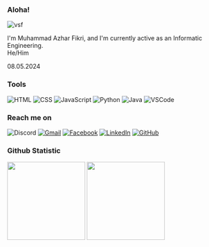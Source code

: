 ### Aloha!
![vsf](https://github.com/mazhrf/mazhrf/assets/152604270/235fbc21-5186-4ce1-9ed6-ed8f67d4893d)


I'm Muhammad Azhar Fikri, and I'm currently active as an Informatic Engineering.
<br>
He/Him

08.05.2024

### Tools
![HTML](https://img.shields.io/badge/-HTML-E34F26?style=flat-square&logo=html5&logoColor=white)
![CSS](https://img.shields.io/badge/-CSS-1572B6?style=flat-square&logo=css3&logoColor=white)
![JavaScript](https://img.shields.io/badge/-JavaScript-F7DF1E?style=flat-square&logo=javascript&logoColor=white)
![Python](https://img.shields.io/badge/-Python-3776AB?style=flat-square&logo=python&logoColor=white)
![Java](https://img.shields.io/badge/-Java-007396?style=flat-square&logo=java&logoColor=white)
![VSCode](https://img.shields.io/badge/-VSCode-007ACC?style=flat-square&logo=visual-studio-code&logoColor=white)

### Reach me on
![Discord](https://img.shields.io/badge/-axelyn.-7289DA?style=flat-square&logo=discord&logoColor=white)
[![Gmail](https://img.shields.io/badge/-muhammadazharfikri990@gmail.com-EA4335?style=flat-square&logo=gmail&logoColor=white)](https://mail.google.com/mail/u/0/#inbox)
[![Facebook](https://img.shields.io/badge/-Rynch-1877F2?style=flat-square&logo=facebook&logoColor=white)](https://www.facebook.com/muhammad.a.fikri.7965692?mibextid=ZbWKwL)
[![LinkedIn](https://img.shields.io/badge/-mazhrf-0077B5?style=flat-square&logo=linkedin&logoColor=white)](https://www.linkedin.com/in/mazhrf/)
[![GitHub](https://img.shields.io/badge/-mazhrf-181717?style=flat-square&logo=github&logoColor=white)](https://github.com/mazhrf)

### Github Statistic
<p align="left">
<img height="180em" src="https://github-readme-stats.vercel.app/api/top-langs/?username=mazhrf&theme=algolia&show_icons=true&hide_border=false&layout=compact"/>
<img height="180em" src="https://github-readme-stats.vercel.app/api?username=mazhrf&theme=algolia&show_icons=true&hide_border=false&count_private=true"/>
